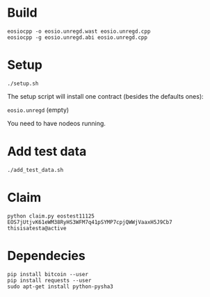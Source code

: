 # Build

```shell
eosiocpp -o eosio.unregd.wast eosio.unregd.cpp
eosiocpp -g eosio.unregd.abi eosio.unregd.cpp
```

# Setup

```./setup.sh```

The setup script will install one contract (besides the defaults ones):
  
  `eosio.unregd` (empty)

You need to have nodeos running.

# Add test data

```./add_test_data.sh```

# Claim

```shell
python claim.py eostest11125 EOS7jUtjvK61eWM38RyHS3WFM7q41pSYMP7cpjQWWjVaaxH5J9Cb7 thisisatesta@active
```

# Dependecies

 ```shell
 pip install bitcoin --user
 pip install requests --user
 sudo apt-get install python-pysha3
 ```

